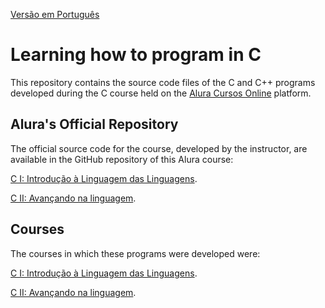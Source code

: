 [Versão em Português](README.md)

# Learning how to program in C

This repository contains the source code files of the C and C++ programs developed during the C course held on
the [Alura Cursos Online](https://alura.com.br/) platform.

## Alura's Official Repository

The official source code for the course, developed by the instructor, are available in the GitHub repository of this
Alura course:

[C I: Introdução à Linguagem das Linguagens](https://github.com/alura-cursos/C-I-Introdu-o-Linguagem-das-Linguagens/).

[C II: Avançando na linguagem](https://github.com/alura-cursos/C-II-Avan-ando-na-linguagem).

## Courses

The courses in which these programs were developed were:

[C I: Introdução à Linguagem das Linguagens](https://cursos.alura.com.br/course/introducao-a-programacao-com-c-parte-1).

[C II: Avançando na linguagem](https://cursos.alura.com.br/course/introducao-a-programacao-com-c-parte-2).